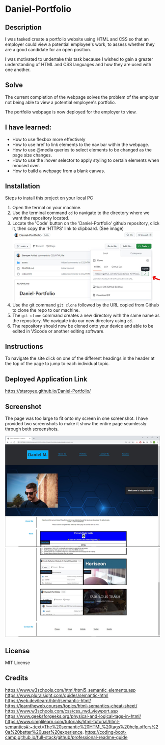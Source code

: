 # Daniel-Portfolio

## Description
I was tasked create a portfolio website using HTML and CSS so that an employer could view a potential employee's work, to assess whether they are a good candidate for an open position.

I was motivated to undertake this task because I wished to gain a greater understanding of HTML and CSS languages and how they are used with one another.

## Solve
The current completion of the webpage solves the problem of the employer not being able to view a potential employee's portfolio.

The portfolio webpage is now deployed for the employer to view.

## I have learned:
* How to use flexbox more effectively
* How to use href to link elements to the nav bar within the webpage.
* How to use @media queries to select elements to be changed as the page size changes.
* How to use the :hover selector to apply styling to certain elements when moused over.
* How to build a webpage from a blank canvas.




## Installation
Steps to install this project on your local PC
1. Open the termal on your machine.
2. Use the terminal command `cd` to navigate to the directory where we want the repository located.
3. Locate the 'Code' button on the 'Daniel-Portfolio' github repository, click it, then copy the 'HTTPS' link to clipboard. (See image)
![alt text](assets/images/Portfolio-repository.JPG)
4. Use the git command `git clone` followed by the URL copied from Github to clone the repo to our machine.
5. The `git clone` command creates a new directory with the same name as the repository. We navigate into our new directory using `cd`.
6. The repository should now be cloned onto your device and able to be edited in VScode or another editing software.

## Instructions

To navigate the site click on one of the different headings in the header at the top of the page to jump to each individual topic.

## Deployed Application Link
https://staroyee.github.io/Daniel-Portfolio/

## Screenshot
The page was too large to fit onto my screen in one screenshot. I have provided two screenshots to make it show the entire page seamlessly through both screenshots.

![alt text](assets/images/page-top-half.JPG)
![alt text](assets/images/page-bottom-half.JPG)


## License
MIT License

## Credits
https://www.w3schools.com/html/html5_semantic_elements.asp
https://www.pluralsight.com/guides/semantic-html
https://web.dev/learn/html/semantic-html/
https://learntheweb.courses/topics/html-semantics-cheat-sheet/
https://www.w3schools.com/css/css_rwd_viewport.asp
https://www.geeksforgeeks.org/physical-and-logical-tags-in-html/
https://www.simplilearn.com/tutorials/html-tutorial/html-semantics#:~:text=The%20semantic%20HTML%20tags%20help,offers%20a%20better%20user%20experience.
https://coding-boot-camp.github.io/full-stack/github/professional-readme-guide
